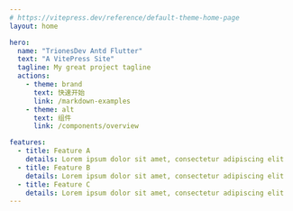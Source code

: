 ```yaml
---
# https://vitepress.dev/reference/default-theme-home-page
layout: home

hero:
  name: "TrionesDev Antd Flutter"
  text: "A VitePress Site"
  tagline: My great project tagline
  actions:
    - theme: brand
      text: 快速开始
      link: /markdown-examples
    - theme: alt
      text: 组件
      link: /components/overview

features:
  - title: Feature A
    details: Lorem ipsum dolor sit amet, consectetur adipiscing elit
  - title: Feature B
    details: Lorem ipsum dolor sit amet, consectetur adipiscing elit
  - title: Feature C
    details: Lorem ipsum dolor sit amet, consectetur adipiscing elit
---
```


